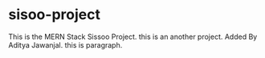 # sisoo-project
This is the MERN Stack Sissoo Project.
this is an another project.
Added By Aditya Jawanjal.
this is paragraph.